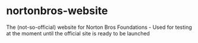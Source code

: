 # nortonbros-website
The (not-so-official) website for Norton Bros Foundations - Used for testing at the moment until the official site is ready to be launched
